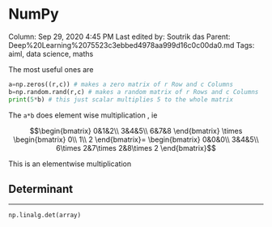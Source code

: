 # NumPy

Column: Sep 29, 2020 4:45 PM
Last edited by: Soutrik das
Parent: Deep%20Learning%2075523c3ebbed4978aa999d16c0c00da0.md
Tags: aiml, data science, maths

The most useful ones are 

```python
a=np.zeros((r,c)) # makes a zero matrix of r Row and c Columns
b=np.random.rand(r,c) # makes a random matrix of r Rows and c Columns 
print(5*b) # this just scalar multiplies 5 to the whole matrix 
```

The `a*b` does element wise multiplication , ie 

$$\begin{bmatrix}
0&1&2\\
3&4&5\\
6&7&8
\end{bmatrix} \times 
\begin{bmatrix}
0\\
1\\
2
\end{bmatrix}=
\begin{bmatrix}
0&0&0\\
3&4&5\\
6\times 2&7\times 2&8\times 2
\end{bmatrix}$$

This is an elementwise multiplication

## Determinant

---

```python
np.linalg.det(array)
```